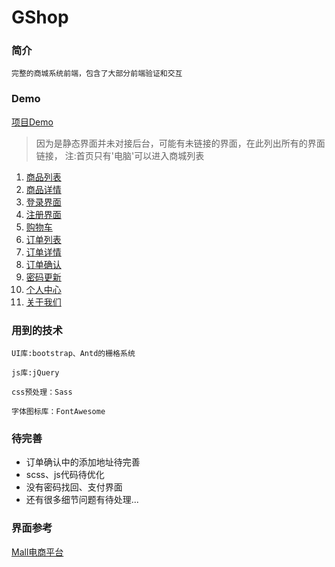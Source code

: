 # GShop

### 简介
    完整的商城系统前端，包含了大部分前端验证和交互

### Demo

[项目Demo](https://aloneweb.github.io/GShop/html/)

> 因为是静态界面并未对接后台，可能有未链接的界面，在此列出所有的界面链接，
> 注:首页只有'电脑'可以进入商城列表

1. [商品列表](https://aloneweb.github.io/GShop/html/list.html)
2. [商品详情](https://aloneweb.github.io/GShop/html/detail.html)
3. [登录界面](https://aloneweb.github.io/GShop/html/login.html)
4. [注册界面](https://aloneweb.github.io/GShop/html/register.html)
5. [购物车](https://aloneweb.github.io/GShop/html/shopcart.html)
6. [订单列表](https://aloneweb.github.io/GShop/html/order-list.html)
7. [订单详情](https://aloneweb.github.io/GShop/html/order-detail.html)
8. [订单确认](https://aloneweb.github.io/GShop/html/order-confirm.html)
9. [密码更新](https://aloneweb.github.io/GShop/html/pass-update.html)
10. [个人中心](https://aloneweb.github.io/GShop/html/userinfo.html)
11. [关于我们](https://aloneweb.github.io/GShop/html/about.html)

### 用到的技术

    UI库:bootstrap、Antd的栅格系统

    js库:jQuery

    css预处理：Sass

    字体图标库：FontAwesome

### 待完善

- 订单确认中的添加地址待完善
- scss、js代码待优化
- 没有密码找回、支付界面
- 还有很多细节问题有待处理...

### 界面参考

[Mall电商平台](http://happymmall.com/index.html)
